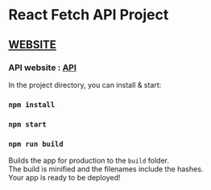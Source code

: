# React Fetch API Project 
## [WEBSITE](https://fetch-api-react.netlify.app/)
### API website : [API](https://jsonplaceholder.typicode.com/)

In the project directory, you can install & start:

### `npm install`

### `npm start`

### `npm run build`

Builds the app for production to the `build` folder.\
The build is minified and the filenames include the hashes.\
Your app is ready to be deployed!
